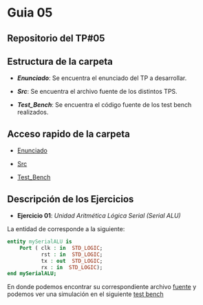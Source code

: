 # Guia 05

## Repositorio del TP#05

## Estructura de la carpeta

* ***Enunciado***: Se encuentra el enunciado del TP a desarrollar.

* ***Src***: Se encuentra el archivo fuente de los distintos TPS.

* ***Test_Bench***: Se encuentra el código fuente de los test bench realizados.

## Acceso rapido de la carpeta

* [Enunciado](/guia05/enunciado/guiaDeClase05.pdf)

* [Src](/guia05/src/)

* [Test_Bench](/guia05/test_bench/)

## Descripción de los Ejercicios

* **Ejercicio 01**: *Unidad Aritmética Lógica Serial (Serial ALU)*

La entidad de corresponde a la siguiente: 

```vhdl
entity mySerialALU is
    Port ( clk : in  STD_LOGIC;
           rst : in  STD_LOGIC;
           tx : out  STD_LOGIC;
           rx : in  STD_LOGIC);
end mySerialALU;
```

En donde podemos encontrar su correspondiente archivo [fuente](/guia05/src/guiaDeClase05_01.vhd) y podemos ver una simulación en el siguiente [test bench](/guia05/test_bench/guiaDeClase05_01_tb.vhd)

